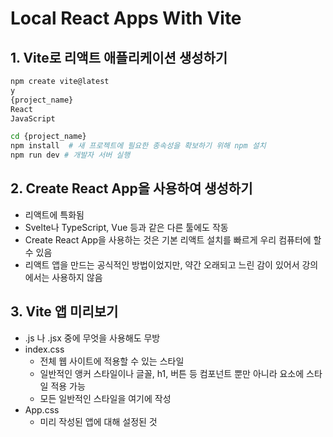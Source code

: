 # Local React Apps With Vite

## 1. Vite로 리액트 애플리케이션 생성하기

```bash
npm create vite@latest
y
{project_name}
React
JavaScript

cd {project_name}
npm install  # 새 프로젝트에 필요한 종속성을 확보하기 위해 npm 설치
npm run dev # 개발자 서버 실행
```

## 2. Create React App을 사용하여 생성하기

- 리액트에 특화됨
- Svelte나 TypeScript, Vue 등과 같은 다른 툴에도 작동
- Create React App을 사용하는 것은 기본 리액트 설치를 빠르게 우리 컴퓨터에 할 수 있음
- 리액트 앱을 만드는 공식적인 방법이었지만, 약간 오래되고 느린 감이 있어서 강의에서는 사용하지 않음

## 3. Vite 앱 미리보기

- .js 나 .jsx 중에 무엇을 사용해도 무방
- index.css
  - 전체 웹 사이트에 적용할 수 있는 스타일
  - 일반적인 앵커 스타일이나 글꼴, h1, 버튼 등 컴포넌트 뿐만 아니라 요소에 스타일 적용 가능
  - 모든 일반적인 스타일을 여기에 작성
- App.css
  - 미리 작성된 앱에 대해 설정된 것
